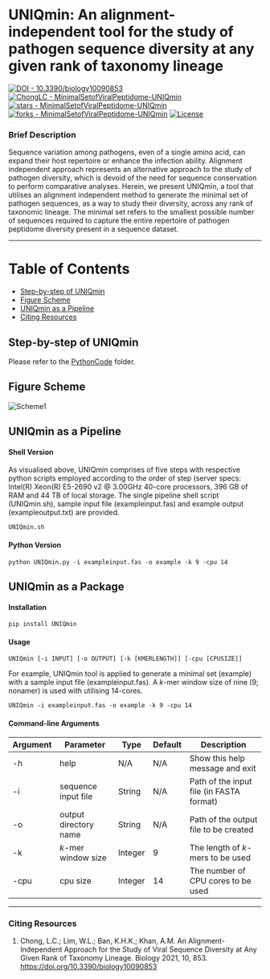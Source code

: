 # **UNIQmin: An alignment-independent tool for the study of pathogen sequence diversity at any given rank of taxonomy lineage**

[![DOI - 10.3390/biology10090853](https://img.shields.io/badge/DOI-10.3390%2Fbiology10090853-2ea44f)](https://doi.org/10.3390/biology10090853)
[![ChongLC - MinimalSetofViralPeptidome-UNIQmin](https://img.shields.io/static/v1?label=ChongLC&message=UNIQmin&color=blue&logo=github)](https://github.com/ChongLC/MinimalSetofViralPeptidome-UNIQmin)
[![stars - MinimalSetofViralPeptidome-UNIQmin](https://img.shields.io/github/stars/ChongLC/MinimalSetofViralPeptidome-UNIQmin?style=social)](https://github.com/ChongLC/MinimalSetofViralPeptidome-UNIQmin)
[![forks - MinimalSetofViralPeptidome-UNIQmin](https://img.shields.io/github/forks/ChongLC/MinimalSetofViralPeptidome-UNIQmin?style=social)](https://github.com/ChongLC/MinimalSetofViralPeptidome-UNIQmin)
[![License](https://img.shields.io/badge/License-MIT-blue)](#license)

### Brief Description
Sequence variation among pathogens, even of a single amino acid, can expand their host repertoire or enhance the infection ability. Alignment independent approach represents an alternative approach to the study of pathogen diversity, which is devoid of the need for sequence conservation to perform comparative analyses. Herein, we present UNIQmin, a tool that utilises an alignment independent method to generate the minimal set of pathogen sequences, as a way to study their diversity, across any rank of taxonomic lineage. The minimal set refers to the smallest possible number of sequences required to capture the entire repertoire of pathogen peptidome diversity present in a sequence dataset.

---
Table of Contents
====================
- [Step-by-step of UNIQmin](https://github.com/ChongLC/MinimalSetofViralPeptidome-UNIQmin/tree/master/PythonCode)
- [Figure Scheme](#figure-scheme)
- [UNIQmin as a Pipeline](#uniqmin-as-a-pipeline)
- [Citing Resources](#citing-resources)

## Step-by-step of UNIQmin
Please refer to the [PythonCode](https://github.com/ChongLC/MinimalSetofViralPeptidome-UNIQmin/tree/master/PythonScript) folder. 

## Figure Scheme
![Scheme1](https://user-images.githubusercontent.com/51225708/134200760-f70d72ee-0fac-4535-aa3e-61fd8dd1a69f.png)

## UNIQmin as a Pipeline

#### Shell Version
As visualised above, UNIQmin comprises of five steps with respective python scripts employed according to the order of step (server specs: Intel(R) Xeon(R) E5-2690 v2 @ 3.00GHz 40-core processors, 396 GB of RAM and 44 TB of local storage. The single pipeline shell script (UNIQmin.sh), sample input file (exampleinput.fas) and example output (exampleoutput.txt) are provided. 

`UNIQmin.sh`

#### Python Version
`python UNIQmin.py -i exampleinput.fas -o example -k 9 -cpu 14`

## UNIQmin as a Package

#### Installation
`pip install UNIQmin`

#### Usage
`UNIQmin [-i INPUT] [-o OUTPUT] [-k [KMERLENGTH]] [-cpu [CPUSIZE]]`

For example, UNIQmin tool is applied to generate a minimal set (example) with a sample input file (exampleinput.fas). A *k*-mer window size of nine (9; nonamer) is used with utilising 14-cores. 

`UNIQmin -i exampleinput.fas -o example -k 9 -cpu 14`

#### Command-line Arguments
| Argument 	| Parameter              | Type    	| Default 	| Description                                |           
|----------	|----------------------- |---------	|---------- |--------------------------------------------|
| -h       	| help                   | N/A     	| N/A     	| Show this help message and exit            |
| -i       	| sequence input file    | String  	| N/A     	| Path of the input file (in FASTA format)   |
| -o       	| output directory name  | String  	| N/A     	| Path of the output file to be created      |
| -k        | *k*-mer window size    | Integer 	| 9       	| The length of *k*-mers to be used          |
| -cpu      | cpu size               | Integer 	| 14       	| The number of CPU cores to be used         |

---
### Citing Resources
1. Chong, L.C.; Lim, W.L.; Ban, K.H.K.; Khan, A.M. An Alignment-Independent Approach for the Study of Viral Sequence Diversity at Any Given Rank of Taxonomy Lineage. Biology 2021, 10, 853. https://doi.org/10.3390/biology10090853
